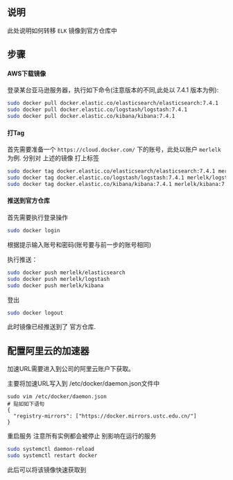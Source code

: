 ## 说明

此处说明如何转移 `ELK` 镜像到官方仓库中

## 步骤

#### AWS下载镜像

登录某台亚马逊服务器，执行如下命令(注意版本的不同,此处以 7.4.1 版本为例):

``` bash
sudo docker pull docker.elastic.co/elasticsearch/elasticsearch:7.4.1
sudo docker pull docker.elastic.co/logstash/logstash:7.4.1
sudo docker pull docker.elastic.co/kibana/kibana:7.4.1
```

#### 打Tag

首先需要准备一个 `https://cloud.docker.com/` 下的账号，此处以账户 `merlelk` 为例.
分别对 上述的镜像 打上标签

``` bash
sudo docker tag docker.elastic.co/elasticsearch/elasticsearch:7.4.1 merlelk/elasticsearch:7.4.1
sudo docker tag docker.elastic.co/logstash/logstash:7.4.1 merlelk/logstash:7.4.1
sudo docker tag docker.elastic.co/kibana/kibana:7.4.1 merlelk/kibana:7.4.1
```

#### 推送到官方仓库

首先需要执行登录操作

``` bash
sudo docker login
```
根据提示输入账号和密码(账号要与前一步的账号相同)

执行推送：

``` bash
sudo docker push merlelk/elasticsearch
sudo docker push merlelk/logstash
sudo docker push merlelk/kibana
```

登出

``` bash
sudo docker logout
```

此时镜像已经推送到了 官方仓库.

## 配置阿里云的加速器

加速URL需要进入到公司的阿里云账户下获取。

主要将加速URL写入到 /etc/docker/daemon.json文件中

```
sudo vim /etc/docker/daemon.json
# 贴如如下语句
{
  "registry-mirrors": ["https://docker.mirrors.ustc.edu.cn/"]
}
```

重启服务 注意所有实例都会被停止 别影响在运行的服务

``` bash
sudo systemctl daemon-reload
sudo systemctl restart docker
```

此后可以将该镜像快速获取到
